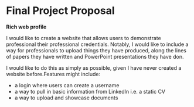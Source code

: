 # Final Project Proposal

**Rich web profile**

I would like to create a website that allows users to demonstrate professional their professional credentials. Notably, I would like to include a way for professionals to upload things they have produced, along the lines of papers they have written and PowerPoint presentations they have don.

I would like to do this as simply as possible, given I have never created a website before.Features might include:

- a login where users can create a username
- a way to pull in basic information from LinkedIn i.e. a static CV
- a way to upload and showcase documents